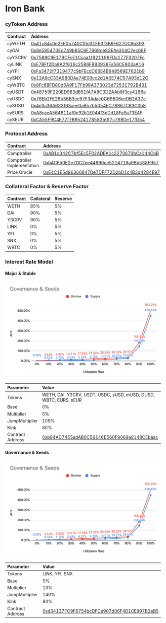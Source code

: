 # Iron Bank

### cyToken Address

| Contract | Address |
| :--- | :--- |
| cyWETH | [0x41c84c0e2EE0b740Cf0d31F63f3B6F627DC6b393](https://etherscan.io/address/0x41c84c0e2ee0b740cf0d31f63f3b6f627dc6b393) |
| cyDAI | [0x8e595470Ed749b85C6F7669de83EAe304C2ec68F](https://etherscan.io/address/0x8e595470ed749b85c6f7669de83eae304c2ec68f) |
| cyY3CRV | [0x7589C9E17BCFcE1Ccaa1f921196FDa177F0207Fc](https://etherscan.io/address/0x7589c9e17bcfce1ccaa1f921196fda177f0207fc) |
| cyLINK | [0xE7BFf2Da8A2f619c2586FB83938Fa56CE803aA16](https://etherscan.io/address/0xe7bff2da8a2f619c2586fb83938fa56ce803aa16) |
| cyYFI | [0xFa3472f7319477c9bFEcdD66E4B948569E7621b9](https://etherscan.io/address/0xfa3472f7319477c9bfecdd66e4b948569e7621b9) |
| cySNX | [0x12A9cC33A980DAa74E00cc2d1A0E74C57A93d12C](https://etherscan.io/address/0x12a9cc33a980daa74e00cc2d1a0e74c57a93d12c) |
| cyWBTC | [0x8Fc8BFD80d6A9F17Fb98A373023d72531792B431](https://etherscan.io/address/0x8fc8bfd80d6a9f17fb98a373023d72531792b431) |
| cyUSDT | [0x48759F220ED983dB51fA7A8C0D2AAb8f3ce4166a](https://etherscan.io/address/0x48759f220ed983db51fa7a8c0d2aab8f3ce4166a) |
| cyUSDC | [0x76Eb2FE28b36B3ee97F3Adae0C69606eeDB2A37c](https://etherscan.io/address/0x76eb2fe28b36b3ee97f3adae0c69606eedb2a37c) |
| cySUSD | [0x4e3a36A633f63aee0aB57b5054EC78867CB3C0b8](https://etherscan.io/address/0x4e3a36a633f63aee0ab57b5054ec78867cb3c0b8) |
| cyEURS | [0xA8caeA564811af0e92b1E044f3eDd18Fa9a73E4F](https://etherscan.io/address/0xa8caea564811af0e92b1e044f3edd18fa9a73e4f) |
| cySEUR | [0xCA55F9C4E77f7B8524178583b0f7c798De17fD54](https://etherscan.io/address/0xca55f9c4e77f7b8524178583b0f7c798de17fd54) |

### Protocol Address

| Contract | Address |
| :--- | :--- |
| Comptroller | [0xAB1c342C7bf5Ec5F02ADEA1c2270670bCa144CbB](https://etherscan.io/address/0xab1c342c7bf5ec5f02adea1c2270670bca144cbb) |
| Comptroller Implementation | [0xb4CF50E2e7DC2ee44890ce5214718a9Bb538F957](https://etherscan.io/address/0xb4cf50e2e7dc2ee44890ce5214718a9bb538f957) |
| Price Oracle | [0xE4C1E5d96360847De7DFF72D2bD1c4B3d4284E97](https://etherscan.io/address/0xe4c1e5d96360847de7dff72d2bd1c4b3d4284e97) |

### Collateral Factor & Reserve Factor

| Contract | Collateral | Reserve |
| :--- | :--- | :--- |
| WETH | 85% | 5% |
| DAI | 90% | 5% |
| Y3CRV | 90% | 5% |
| LINK | 0% | 5% |
| YFI | 0% | 5% |
| SNX | 0% | 5% |
| WBTC | 0% | 5% |

### Interest Rate Model

#### Major & Stable

![](../.gitbook/assets/jie-tu-20210118-21.25.16.png)

| Parameter | Value |
| :--- | :--- |
| Tokens | WETH, DAI, Y3CRV, USDT, USDC, sUSD, mUSD, DUSD, WBTC, EURS, sEUR |
| Base | 0% |
| Multiplier | 5% |
| JumpMultiplier | 109% |
| Kink | 80% |
| Contract Address | ​[0xb84AD7455adAB0C56146E560F9069a9148CEbaac](https://etherscan.io/address/0xb84AD7455adAB0C56146E560F9069a9148CEbaac) |

#### Governance & Seeds

![](../.gitbook/assets/jie-tu-20210118-21.25.16%20%281%29.png)

| Parameter | Value |
| :--- | :--- |
| Tokens | LINK, YFI, SNX |
| Base | 0% |
| Multiplier | 10% |
| JumpMultiplier | 140% |
| Kink | 80% |
| Contract Address | [0xd34137FC9F6754bcDFCe907d06F4D10E897B3eB5](https://etherscan.io/address/0xd34137FC9F6754bcDFCe907d06F4D10E897B3eB5) |

